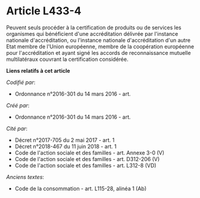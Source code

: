 # Article L433-4

Peuvent seuls procéder à la certification de produits ou de services les organismes qui bénéficient d'une accréditation
délivrée par l'instance nationale d'accréditation, ou l'instance nationale d'accréditation d'un autre Etat membre de l'Union
européenne, membre de la coopération européenne pour l'accréditation et ayant signé les accords de reconnaissance mutuelle
multilatéraux couvrant la certification considérée.

**Liens relatifs à cet article**

_Codifié par_:

  - Ordonnance n°2016-301 du 14 mars 2016 - art.

_Créé par_:

  - Ordonnance n°2016-301 du 14 mars 2016 - art.

_Cité par_:

  - Décret n°2017-705 du 2 mai 2017 - art. 1
  - Décret n°2018-467 du 11 juin 2018 - art. 1
  - Code de l'action sociale et des familles - art. Annexe 3-0 (V)
  - Code de l'action sociale et des familles - art. D312-206 (V)
  - Code de l'action sociale et des familles - art. L312-8 (VD)

_Anciens textes_:

  - Code de la consommation - art. L115-28, alinéa 1 (Ab)
